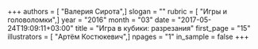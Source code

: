 +++
authors = [ "Валерия Сирота",]
slogan = ""
rubric = [ "Игры и головоломки",]
year = "2016"
month = "03"
date = "2017-05-24T19:09:11+03:00"
title = "Игра в кубики: разрезания"
first_page = "15"
illustrators = [ "Артём Костюкевич",]
npages = "1"
in_sample = false
+++
